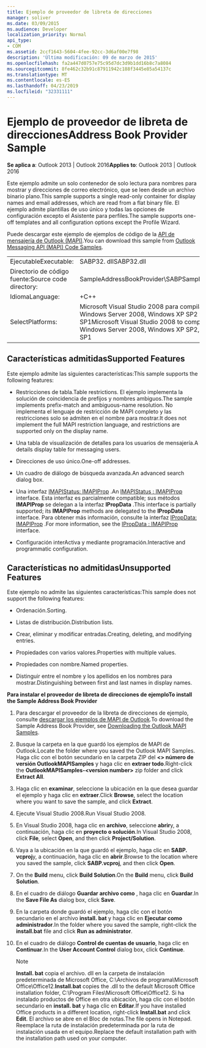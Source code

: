 ```yaml
---
title: Ejemplo de proveedor de libreta de direcciones
manager: soliver
ms.date: 03/09/2015
ms.audience: Developer
localization_priority: Normal
api_type:
- COM
ms.assetid: 2ccf1643-5604-4fee-92cc-3d6af00e7f98
description: 'Última modificación: 09 de marzo de 2015'
ms.openlocfilehash: fa2a447d0757e75c95d7dc3d9b1dd16b8c7a8084
ms.sourcegitcommit: 8fe462c32b91c87911942c188f3445e85a54137c
ms.translationtype: MT
ms.contentlocale: es-ES
ms.lasthandoff: 04/23/2019
ms.locfileid: "32331111"
---
```

# <a name="address-book-provider-sample"></a><span data-ttu-id="a0a68-103">Ejemplo de proveedor de libreta de direcciones</span><span class="sxs-lookup"><span data-stu-id="a0a68-103">Address Book Provider Sample</span></span>

  
  
<span data-ttu-id="a0a68-104">**Se aplica a**: Outlook 2013 | Outlook 2016</span><span class="sxs-lookup"><span data-stu-id="a0a68-104">**Applies to**: Outlook 2013 | Outlook 2016</span></span> 
  
<span data-ttu-id="a0a68-105">Este ejemplo admite un solo contenedor de solo lectura para nombres para mostrar y direcciones de correo electrónico, que se leen desde un archivo binario plano.</span><span class="sxs-lookup"><span data-stu-id="a0a68-105">This sample supports a single read-only container for display names and email addresses, which are read from a flat binary file.</span></span> <span data-ttu-id="a0a68-106">El ejemplo admite plantillas de uso único y todas las opciones de configuración excepto el Asistente para perfiles.</span><span class="sxs-lookup"><span data-stu-id="a0a68-106">The sample supports one-off templates and all configuration options except the Profile Wizard.</span></span>
  
<span data-ttu-id="a0a68-107">Puede descargar este ejemplo de ejemplos de código de la [API de mensajería de Outlook (MAPI)](https://go.microsoft.com/fwlink/?LinkId=129740
).</span><span class="sxs-lookup"><span data-stu-id="a0a68-107">You can download this sample from [Outlook Messaging API (MAPI) Code Samples](https://go.microsoft.com/fwlink/?LinkId=129740
).</span></span>
  
|||
|:-----|:-----|
|<span data-ttu-id="a0a68-108">Ejecutable</span><span class="sxs-lookup"><span data-stu-id="a0a68-108">Executable:</span></span>  <br/> |<span data-ttu-id="a0a68-109">SABP32. dll</span><span class="sxs-lookup"><span data-stu-id="a0a68-109">SABP32.dll</span></span>  <br/> |
| <span data-ttu-id="a0a68-110">Directorio de código fuente:</span><span class="sxs-lookup"><span data-stu-id="a0a68-110">Source code directory:</span></span>  <br/> |<span data-ttu-id="a0a68-111">SampleAddressBookProvider\SABP</span><span class="sxs-lookup"><span data-stu-id="a0a68-111">SampleAddressBookProvider\SABP</span></span>  <br/> |
|<span data-ttu-id="a0a68-112">Idioma</span><span class="sxs-lookup"><span data-stu-id="a0a68-112">Language:</span></span>  <br/> |<span data-ttu-id="a0a68-113">+</span><span class="sxs-lookup"><span data-stu-id="a0a68-113">C++</span></span>  <br/> |
|<span data-ttu-id="a0a68-114">Select</span><span class="sxs-lookup"><span data-stu-id="a0a68-114">Platforms:</span></span>  <br/> |<span data-ttu-id="a0a68-115">Microsoft Visual Studio 2008 para compilar para Windows Vista, Windows Server 2008, Windows XP SP2 y Windows Server 2003 SP1</span><span class="sxs-lookup"><span data-stu-id="a0a68-115">Microsoft Visual Studio 2008 to compile for Windows Vista, Windows Server 2008, Windows XP SP2, and Windows Server 2003 SP1</span></span>  <br/> |
   
## <a name="supported-features"></a><span data-ttu-id="a0a68-116">Características admitidas</span><span class="sxs-lookup"><span data-stu-id="a0a68-116">Supported Features</span></span>

<span data-ttu-id="a0a68-117">Este ejemplo admite las siguientes características:</span><span class="sxs-lookup"><span data-stu-id="a0a68-117">This sample supports the following features:</span></span>
  
- <span data-ttu-id="a0a68-118">Restricciones de tabla.</span><span class="sxs-lookup"><span data-stu-id="a0a68-118">Table restrictions.</span></span> <span data-ttu-id="a0a68-119">El ejemplo implementa la solución de coincidencia de prefijos y nombres ambiguos.</span><span class="sxs-lookup"><span data-stu-id="a0a68-119">The sample implements prefix-match and ambiguous-name resolution.</span></span> <span data-ttu-id="a0a68-120">No implementa el lenguaje de restricción de MAPI completo y las restricciones solo se admiten en el nombre para mostrar.</span><span class="sxs-lookup"><span data-stu-id="a0a68-120">It does not implement the full MAPI restriction language, and restrictions are supported only on the display name.</span></span>
    
- <span data-ttu-id="a0a68-121">Una tabla de visualización de detalles para los usuarios de mensajería.</span><span class="sxs-lookup"><span data-stu-id="a0a68-121">A details display table for messaging users.</span></span> 
    
- <span data-ttu-id="a0a68-122">Direcciones de uso único.</span><span class="sxs-lookup"><span data-stu-id="a0a68-122">One-off addresses.</span></span>
    
- <span data-ttu-id="a0a68-123">Un cuadro de diálogo de búsqueda avanzada.</span><span class="sxs-lookup"><span data-stu-id="a0a68-123">An advanced search dialog box.</span></span>
    
- <span data-ttu-id="a0a68-124">Una interfaz [IMAPIStatus: IMAPIProp](imapistatusimapiprop.md) .</span><span class="sxs-lookup"><span data-stu-id="a0a68-124">An [IMAPIStatus : IMAPIProp](imapistatusimapiprop.md) interface.</span></span> <span data-ttu-id="a0a68-125">Esta interfaz es parcialmente compatible; sus métodos **IMAPIProp** se delegan a la interfaz **IPropData** .</span><span class="sxs-lookup"><span data-stu-id="a0a68-125">This interface is partially supported; its **IMAPIProp** methods are delegated to the **IPropData** interface.</span></span> <span data-ttu-id="a0a68-126">Para obtener más información, consulte la interfaz [IPropData: IMAPIProp](ipropdataimapiprop.md) .</span><span class="sxs-lookup"><span data-stu-id="a0a68-126">For more information, see the [IPropData : IMAPIProp](ipropdataimapiprop.md) interface.</span></span> 
    
- <span data-ttu-id="a0a68-127">Configuración interActiva y mediante programación.</span><span class="sxs-lookup"><span data-stu-id="a0a68-127">Interactive and programmatic configuration.</span></span>
    
## <a name="unsupported-features"></a><span data-ttu-id="a0a68-128">Características no admitidas</span><span class="sxs-lookup"><span data-stu-id="a0a68-128">Unsupported Features</span></span>

<span data-ttu-id="a0a68-129">Este ejemplo no admite las siguientes características:</span><span class="sxs-lookup"><span data-stu-id="a0a68-129">This sample does not support the following features:</span></span>
  
- <span data-ttu-id="a0a68-130">Ordenación.</span><span class="sxs-lookup"><span data-stu-id="a0a68-130">Sorting.</span></span>
    
- <span data-ttu-id="a0a68-131">Listas de distribución.</span><span class="sxs-lookup"><span data-stu-id="a0a68-131">Distribution lists.</span></span>
    
- <span data-ttu-id="a0a68-132">Crear, eliminar y modificar entradas.</span><span class="sxs-lookup"><span data-stu-id="a0a68-132">Creating, deleting, and modifying entries.</span></span>
    
- <span data-ttu-id="a0a68-133">Propiedades con varios valores.</span><span class="sxs-lookup"><span data-stu-id="a0a68-133">Properties with multiple values.</span></span>
    
- <span data-ttu-id="a0a68-134">Propiedades con nombre.</span><span class="sxs-lookup"><span data-stu-id="a0a68-134">Named properties.</span></span>
    
- <span data-ttu-id="a0a68-135">Distinguir entre el nombre y los apellidos en los nombres para mostrar.</span><span class="sxs-lookup"><span data-stu-id="a0a68-135">Distinguishing between first and last names in display names.</span></span>
    
 <span data-ttu-id="a0a68-136">**Para instalar el proveedor de libreta de direcciones de ejemplo**</span><span class="sxs-lookup"><span data-stu-id="a0a68-136">**To install the Sample Address Book Provider**</span></span>
  
1. <span data-ttu-id="a0a68-137">Para descargar el proveedor de la libreta de direcciones de ejemplo, consulte [descargar los ejemplos de MAPI de Outlook](downloading-the-outlook-mapi-samples.md).</span><span class="sxs-lookup"><span data-stu-id="a0a68-137">To download the Sample Address Book Provider, see [Downloading the Outlook MAPI Samples](downloading-the-outlook-mapi-samples.md).</span></span>
    
2. <span data-ttu-id="a0a68-138">Busque la carpeta en la que guardó los ejemplos de MAPI de Outlook.</span><span class="sxs-lookup"><span data-stu-id="a0a68-138">Locate the folder where you saved the Outlook MAPI Samples.</span></span> <span data-ttu-id="a0a68-139">Haga clic con el botón secundario en la carpeta ZIP del **\<\> número de versión OutlookMAPISamples** y haga clic en **extraer todo**.</span><span class="sxs-lookup"><span data-stu-id="a0a68-139">Right-click the **OutlookMAPISamples-\<version number\>** zip folder and click **Extract All**.</span></span>
    
3. <span data-ttu-id="a0a68-140">Haga clic en **examinar**, seleccione la ubicación en la que desea guardar el ejemplo y haga clic en **extraer**.</span><span class="sxs-lookup"><span data-stu-id="a0a68-140">Click **Browse**, select the location where you want to save the sample, and click **Extract**.</span></span>
    
4. <span data-ttu-id="a0a68-141">Ejecute Visual Studio 2008.</span><span class="sxs-lookup"><span data-stu-id="a0a68-141">Run Visual Studio 2008.</span></span>
    
5. <span data-ttu-id="a0a68-142">En Visual Studio 2008, haga clic en **archivo**, seleccione **abrir**y, a continuación, haga clic en **proyecto o solución**.</span><span class="sxs-lookup"><span data-stu-id="a0a68-142">In Visual Studio 2008, click **File**, select **Open**, and then click **Project/Solution**.</span></span>
    
6. <span data-ttu-id="a0a68-143">Vaya a la ubicación en la que guardó el ejemplo, haga clic en **SABP. vcproj**y, a continuación, haga clic en **abrir**.</span><span class="sxs-lookup"><span data-stu-id="a0a68-143">Browse to the location where you saved the sample, click **SABP.vcproj**, and then click **Open**.</span></span>
    
7. <span data-ttu-id="a0a68-144">On the **Build** menu, click **Build Solution**.</span><span class="sxs-lookup"><span data-stu-id="a0a68-144">On the **Build** menu, click **Build Solution**.</span></span>
    
8. <span data-ttu-id="a0a68-145">En el cuadro de diálogo **Guardar archivo como** , haga clic en **Guardar**.</span><span class="sxs-lookup"><span data-stu-id="a0a68-145">In the **Save File As** dialog box, click **Save**.</span></span>
    
9. <span data-ttu-id="a0a68-146">En la carpeta donde guardó el ejemplo, haga clic con el botón secundario en el archivo **install. bat** y haga clic en **Ejecutar como administrador**.</span><span class="sxs-lookup"><span data-stu-id="a0a68-146">In the folder where you saved the sample, right-click the **install.bat** file and click **Run as administrator**.</span></span>
    
10. <span data-ttu-id="a0a68-147">En el cuadro de diálogo **Control de cuentas de usuario**, haga clic en **Continuar**.</span><span class="sxs-lookup"><span data-stu-id="a0a68-147">In the **User Account Control** dialog box, click **Continue**.</span></span>
    
    > [!NOTE]
    > <span data-ttu-id="a0a68-148">**Install. bat** copia el archivo. dll en la carpeta de instalación predeterminada de Microsoft Office, C:\Archivos de programa\Microsoft Office\Office12\.</span><span class="sxs-lookup"><span data-stu-id="a0a68-148">**Install.bat** copies the .dll to the default Microsoft Office installation folder, C:\Program Files\Microsoft Office\Office12\.</span></span> <span data-ttu-id="a0a68-149">Si ha instalado productos de Office en otra ubicación, haga clic con el botón secundario en **install. bat** y haga clic en **Editar**.</span><span class="sxs-lookup"><span data-stu-id="a0a68-149">If you have installed Office products in a different location, right-click **Install.bat** and click **Edit**.</span></span> <span data-ttu-id="a0a68-150">El archivo se abre en el Bloc de notas.</span><span class="sxs-lookup"><span data-stu-id="a0a68-150">The file opens in Notepad.</span></span> <span data-ttu-id="a0a68-151">Reemplace la ruta de instalación predeterminada por la ruta de instalación usada en el equipo.</span><span class="sxs-lookup"><span data-stu-id="a0a68-151">Replace the default installation path with the installation path used on your computer.</span></span> 
  

